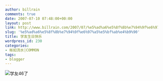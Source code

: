 ```yaml
---
author: billrain
comments: true
date: 2007-07-10 07:48:00+00:00
layout: post
link: http://www.billrain.com/2007/07/%e5%ad%a6%e5%8f%8b%e7%94%9f%e6%97%a5%e5%bf%ab%e4%b9%90/
slug: '%e5%ad%a6%e5%8f%8b%e7%94%9f%e6%97%a5%e5%bf%ab%e4%b9%90'
title: 学友生日快乐
wordpress_id: 230
categories:
- 帐如流水|COMMON
tags:
- blogger
---
```


[![](http://bp3.blogger.com/_lAHIYwHGO4A/RpM6eLdenUI/AAAAAAAABhA/TI-nc9LMQ50/s400/xy11.jpg)](http://bp3.blogger.com/_lAHIYwHGO4A/RpM6eLdenUI/AAAAAAAABhA/TI-nc9LMQ50/s1600-h/xy11.jpg)学友46了
